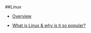 ##_Linux_

- [Overview](http://www.linux.com/learn/new-user-guides/376-linux-is-everywhere-an-overview-of-the-linux-operating-system)

- [What is Linux & why is it so popular?](http://computer.howstuffworks.com/question246.htm)
